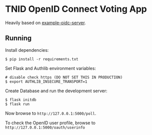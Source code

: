 # TNID OpenID Connect Voting App

Heavily based on [example-oidc-server](https://github.com/authlib/example-oidc-server).

## Running

Install dependencies:

    $ pip install -r requirements.txt

Set Flask and Authlib environment variables:

    # disable check https (DO NOT SET THIS IN PRODUCTION)
    $ export AUTHLIB_INSECURE_TRANSPORT=1

Create Database and run the development server:

    $ flask initdb
    $ flask run

Now browse to `http://127.0.0.1:5000/poll`.

To check the OpenID user profile, browse to `http://127.0.0.1:5000/oauth/userinfo`
